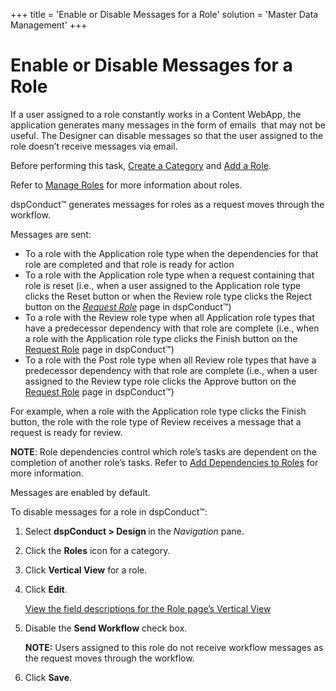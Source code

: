 +++
title = 'Enable or Disable Messages for a Role'
solution = 'Master Data Management'
+++

# Enable or Disable Messages for a Role

If a user assigned to a role constantly works in a Content WebApp, the
application generates many messages in the form of emails  that may not
be useful. The Designer can disable messages so that the user assigned
to the role doesn’t receive messages via email.

Before performing this task, [Create a Category](Create_a_Category)
and [Add a Role](Add_a_Role).

Refer to [Manage Roles](Manage_Roles) for more information about
roles.

dspConduct™ generates messages for roles as a request moves through the
workflow.

Messages are sent:

  - To a role with the Application role type when the dependencies for
    that role are completed and that role is ready for action
  - To a role with the Application role type when a request containing
    that role is reset (i.e., when a user assigned to the Application
    role type clicks the Reset button or when the Review role type
    clicks the Reject button on the
    <span style="font-style: italic;">[Request
    Role](../Page_Desc/Request_Role_H)</span> page in dspConduct™)
  - To a role with the Review role type when all Application role types
    that have a predecessor dependency with that role are complete
    (i.e., when a role with the Application role type clicks the Finish
    button on the [Request Role](../Page_Desc/Request_Role_H) page
    in dspConduct™)
  - To a role with the Post role type when all Review role types that
    have a predecessor dependency with that role are complete (i.e.,
    when a user assigned to the Review type role clicks the Approve
    button on the [Request Role](../Page_Desc/Request_Role_H) page
    in dspConduct™)

For example, when a role with the Application role type clicks the
Finish button, the role with the role type of Review receives a message
that a request is ready for review.

<span style="font-weight: bold;">NOTE</span>: Role dependencies control
which role’s tasks are dependent on the completion of another role’s
tasks. Refer to [Add Dependencies to
Roles](Role_Dependencies#Add_Dependencies_to_Roles) for more
information.

Messages are enabled by default.

To disable messages for a role in dspConduct™:

1.  Select <span style="font-weight: bold;">dspConduct \> Design
    </span>in the <span style="font-style: italic;">Navigation</span>
    pane.

2.  Click the <span style="font-weight: bold;">Roles</span> icon for a
    category.

3.  Click <span style="font-weight: bold;">Vertical View</span> for a
    role.

4.  Click <span style="font-weight: bold;">Edit</span>.
    
    [View the field descriptions for the Role page’s Vertical
    View](../Page_Desc/Role_H_dspConduct#Role_V)

5.  Disable the <span style="font-weight: bold;">Send Workflow</span>
    check box.
    
    **NOTE:** Users assigned to this role do not receive workflow
    messages as the request moves through the workflow.

6.  Click <span style="font-weight: bold;">Save</span>.
